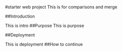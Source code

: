 #starter web project
This is for comparisons and merge 

##Introduction

This is intro
##Purpose
This is purpose

##Deployment

This is deployment
##How to continue